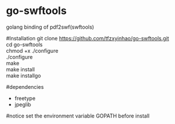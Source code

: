 # go-swftools
golang binding of pdf2swf(swftools)

#Installation
git clone https://github.com/tfzxyinhao/go-swftools.git  
cd go-swftools  
chmod +x ./configure  
./configure  
make  
make install  
make installgo  

#dependencies
* freetype
* jpeglib

#notice
set the environment variable GOPATH before install 